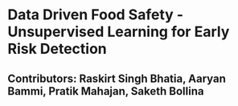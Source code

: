 # Data Driven Food Safety - Unsupervised Learning for Early Risk Detection

## Contributors: Raskirt Singh Bhatia, Aaryan Bammi, Pratik Mahajan, Saketh Bollina
